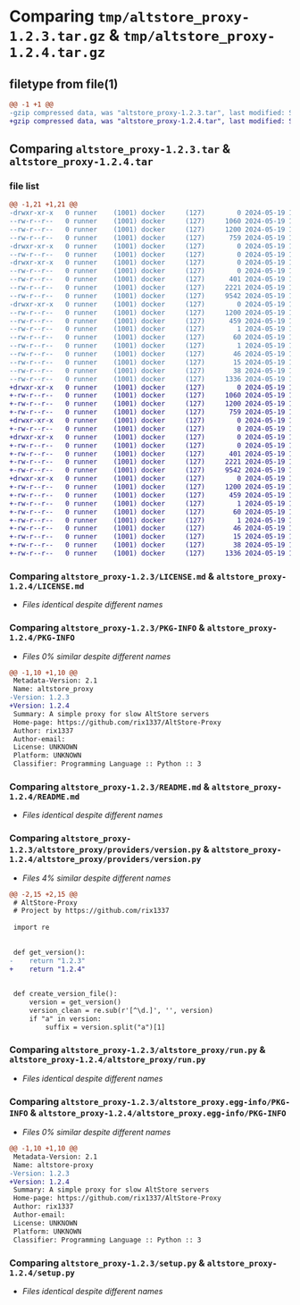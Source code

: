 # Comparing `tmp/altstore_proxy-1.2.3.tar.gz` & `tmp/altstore_proxy-1.2.4.tar.gz`

## filetype from file(1)

```diff
@@ -1 +1 @@
-gzip compressed data, was "altstore_proxy-1.2.3.tar", last modified: Sun May 19 18:42:51 2024, max compression
+gzip compressed data, was "altstore_proxy-1.2.4.tar", last modified: Sun May 19 19:05:33 2024, max compression
```

## Comparing `altstore_proxy-1.2.3.tar` & `altstore_proxy-1.2.4.tar`

### file list

```diff
@@ -1,21 +1,21 @@
-drwxr-xr-x   0 runner    (1001) docker     (127)        0 2024-05-19 18:42:51.238589 altstore_proxy-1.2.3/
--rw-r--r--   0 runner    (1001) docker     (127)     1060 2024-05-19 18:42:46.000000 altstore_proxy-1.2.3/LICENSE.md
--rw-r--r--   0 runner    (1001) docker     (127)     1200 2024-05-19 18:42:51.238589 altstore_proxy-1.2.3/PKG-INFO
--rw-r--r--   0 runner    (1001) docker     (127)      759 2024-05-19 18:42:46.000000 altstore_proxy-1.2.3/README.md
-drwxr-xr-x   0 runner    (1001) docker     (127)        0 2024-05-19 18:42:51.238589 altstore_proxy-1.2.3/altstore_proxy/
--rw-r--r--   0 runner    (1001) docker     (127)        0 2024-05-19 18:42:46.000000 altstore_proxy-1.2.3/altstore_proxy/__init__.py
-drwxr-xr-x   0 runner    (1001) docker     (127)        0 2024-05-19 18:42:51.238589 altstore_proxy-1.2.3/altstore_proxy/providers/
--rw-r--r--   0 runner    (1001) docker     (127)        0 2024-05-19 18:42:46.000000 altstore_proxy-1.2.3/altstore_proxy/providers/__init__.py
--rw-r--r--   0 runner    (1001) docker     (127)      401 2024-05-19 18:42:46.000000 altstore_proxy-1.2.3/altstore_proxy/providers/shared_state.py
--rw-r--r--   0 runner    (1001) docker     (127)     2221 2024-05-19 18:42:46.000000 altstore_proxy-1.2.3/altstore_proxy/providers/version.py
--rw-r--r--   0 runner    (1001) docker     (127)     9542 2024-05-19 18:42:46.000000 altstore_proxy-1.2.3/altstore_proxy/run.py
-drwxr-xr-x   0 runner    (1001) docker     (127)        0 2024-05-19 18:42:51.238589 altstore_proxy-1.2.3/altstore_proxy.egg-info/
--rw-r--r--   0 runner    (1001) docker     (127)     1200 2024-05-19 18:42:51.000000 altstore_proxy-1.2.3/altstore_proxy.egg-info/PKG-INFO
--rw-r--r--   0 runner    (1001) docker     (127)      459 2024-05-19 18:42:51.000000 altstore_proxy-1.2.3/altstore_proxy.egg-info/SOURCES.txt
--rw-r--r--   0 runner    (1001) docker     (127)        1 2024-05-19 18:42:51.000000 altstore_proxy-1.2.3/altstore_proxy.egg-info/dependency_links.txt
--rw-r--r--   0 runner    (1001) docker     (127)       60 2024-05-19 18:42:51.000000 altstore_proxy-1.2.3/altstore_proxy.egg-info/entry_points.txt
--rw-r--r--   0 runner    (1001) docker     (127)        1 2024-05-19 18:42:51.000000 altstore_proxy-1.2.3/altstore_proxy.egg-info/not-zip-safe
--rw-r--r--   0 runner    (1001) docker     (127)       46 2024-05-19 18:42:51.000000 altstore_proxy-1.2.3/altstore_proxy.egg-info/requires.txt
--rw-r--r--   0 runner    (1001) docker     (127)       15 2024-05-19 18:42:51.000000 altstore_proxy-1.2.3/altstore_proxy.egg-info/top_level.txt
--rw-r--r--   0 runner    (1001) docker     (127)       38 2024-05-19 18:42:51.238589 altstore_proxy-1.2.3/setup.cfg
--rw-r--r--   0 runner    (1001) docker     (127)     1336 2024-05-19 18:42:46.000000 altstore_proxy-1.2.3/setup.py
+drwxr-xr-x   0 runner    (1001) docker     (127)        0 2024-05-19 19:05:33.342059 altstore_proxy-1.2.4/
+-rw-r--r--   0 runner    (1001) docker     (127)     1060 2024-05-19 19:05:23.000000 altstore_proxy-1.2.4/LICENSE.md
+-rw-r--r--   0 runner    (1001) docker     (127)     1200 2024-05-19 19:05:33.342059 altstore_proxy-1.2.4/PKG-INFO
+-rw-r--r--   0 runner    (1001) docker     (127)      759 2024-05-19 19:05:23.000000 altstore_proxy-1.2.4/README.md
+drwxr-xr-x   0 runner    (1001) docker     (127)        0 2024-05-19 19:05:33.342059 altstore_proxy-1.2.4/altstore_proxy/
+-rw-r--r--   0 runner    (1001) docker     (127)        0 2024-05-19 19:05:23.000000 altstore_proxy-1.2.4/altstore_proxy/__init__.py
+drwxr-xr-x   0 runner    (1001) docker     (127)        0 2024-05-19 19:05:33.342059 altstore_proxy-1.2.4/altstore_proxy/providers/
+-rw-r--r--   0 runner    (1001) docker     (127)        0 2024-05-19 19:05:23.000000 altstore_proxy-1.2.4/altstore_proxy/providers/__init__.py
+-rw-r--r--   0 runner    (1001) docker     (127)      401 2024-05-19 19:05:23.000000 altstore_proxy-1.2.4/altstore_proxy/providers/shared_state.py
+-rw-r--r--   0 runner    (1001) docker     (127)     2221 2024-05-19 19:05:23.000000 altstore_proxy-1.2.4/altstore_proxy/providers/version.py
+-rw-r--r--   0 runner    (1001) docker     (127)     9542 2024-05-19 19:05:23.000000 altstore_proxy-1.2.4/altstore_proxy/run.py
+drwxr-xr-x   0 runner    (1001) docker     (127)        0 2024-05-19 19:05:33.342059 altstore_proxy-1.2.4/altstore_proxy.egg-info/
+-rw-r--r--   0 runner    (1001) docker     (127)     1200 2024-05-19 19:05:33.000000 altstore_proxy-1.2.4/altstore_proxy.egg-info/PKG-INFO
+-rw-r--r--   0 runner    (1001) docker     (127)      459 2024-05-19 19:05:33.000000 altstore_proxy-1.2.4/altstore_proxy.egg-info/SOURCES.txt
+-rw-r--r--   0 runner    (1001) docker     (127)        1 2024-05-19 19:05:33.000000 altstore_proxy-1.2.4/altstore_proxy.egg-info/dependency_links.txt
+-rw-r--r--   0 runner    (1001) docker     (127)       60 2024-05-19 19:05:33.000000 altstore_proxy-1.2.4/altstore_proxy.egg-info/entry_points.txt
+-rw-r--r--   0 runner    (1001) docker     (127)        1 2024-05-19 19:05:33.000000 altstore_proxy-1.2.4/altstore_proxy.egg-info/not-zip-safe
+-rw-r--r--   0 runner    (1001) docker     (127)       46 2024-05-19 19:05:33.000000 altstore_proxy-1.2.4/altstore_proxy.egg-info/requires.txt
+-rw-r--r--   0 runner    (1001) docker     (127)       15 2024-05-19 19:05:33.000000 altstore_proxy-1.2.4/altstore_proxy.egg-info/top_level.txt
+-rw-r--r--   0 runner    (1001) docker     (127)       38 2024-05-19 19:05:33.342059 altstore_proxy-1.2.4/setup.cfg
+-rw-r--r--   0 runner    (1001) docker     (127)     1336 2024-05-19 19:05:23.000000 altstore_proxy-1.2.4/setup.py
```

### Comparing `altstore_proxy-1.2.3/LICENSE.md` & `altstore_proxy-1.2.4/LICENSE.md`

 * *Files identical despite different names*

### Comparing `altstore_proxy-1.2.3/PKG-INFO` & `altstore_proxy-1.2.4/PKG-INFO`

 * *Files 0% similar despite different names*

```diff
@@ -1,10 +1,10 @@
 Metadata-Version: 2.1
 Name: altstore_proxy
-Version: 1.2.3
+Version: 1.2.4
 Summary: A simple proxy for slow AltStore servers
 Home-page: https://github.com/rix1337/AltStore-Proxy
 Author: rix1337
 Author-email: 
 License: UNKNOWN
 Platform: UNKNOWN
 Classifier: Programming Language :: Python :: 3
```

### Comparing `altstore_proxy-1.2.3/README.md` & `altstore_proxy-1.2.4/README.md`

 * *Files identical despite different names*

### Comparing `altstore_proxy-1.2.3/altstore_proxy/providers/version.py` & `altstore_proxy-1.2.4/altstore_proxy/providers/version.py`

 * *Files 4% similar despite different names*

```diff
@@ -2,15 +2,15 @@
 # AltStore-Proxy
 # Project by https://github.com/rix1337
 
 import re
 
 
 def get_version():
-    return "1.2.3"
+    return "1.2.4"
 
 
 def create_version_file():
     version = get_version()
     version_clean = re.sub(r'[^\d.]', '', version)
     if "a" in version:
         suffix = version.split("a")[1]
```

### Comparing `altstore_proxy-1.2.3/altstore_proxy/run.py` & `altstore_proxy-1.2.4/altstore_proxy/run.py`

 * *Files identical despite different names*

### Comparing `altstore_proxy-1.2.3/altstore_proxy.egg-info/PKG-INFO` & `altstore_proxy-1.2.4/altstore_proxy.egg-info/PKG-INFO`

 * *Files 0% similar despite different names*

```diff
@@ -1,10 +1,10 @@
 Metadata-Version: 2.1
 Name: altstore-proxy
-Version: 1.2.3
+Version: 1.2.4
 Summary: A simple proxy for slow AltStore servers
 Home-page: https://github.com/rix1337/AltStore-Proxy
 Author: rix1337
 Author-email: 
 License: UNKNOWN
 Platform: UNKNOWN
 Classifier: Programming Language :: Python :: 3
```

### Comparing `altstore_proxy-1.2.3/setup.py` & `altstore_proxy-1.2.4/setup.py`

 * *Files identical despite different names*

